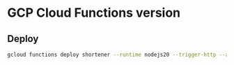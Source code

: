 # GCP Cloud Functions version

## Deploy
```bash
gcloud functions deploy shortener --runtime nodejs20 --trigger-http --allow-unauthenticated --entry-point shortener
```
